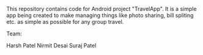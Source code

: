 This repository contains code for Android project "TravelApp". It is a simple app being created to make managing things like
photo sharing, bill spliting etc. as simple as possible for any group travel.

Team:

Harsh Patel
Nirmit Desai
Suraj Patel
